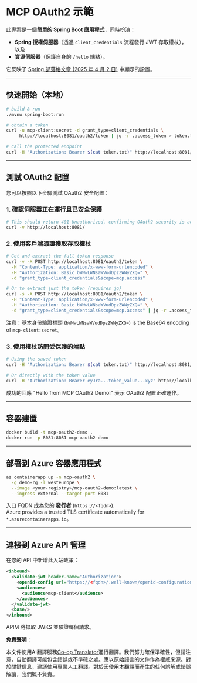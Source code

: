 <!--
CO_OP_TRANSLATOR_METADATA:
{
  "original_hash": "bcd07a55d0e5baece8d0a1a0310fdfe6",
  "translation_date": "2025-05-17T15:39:53+00:00",
  "source_file": "05-AdvancedTopics/mcp-oauth2-demo/README.md",
  "language_code": "tw"
}
-->
# MCP OAuth2 示範

此專案是一個**簡單的 Spring Boot 應用程式**，同時扮演：

* **Spring 授權伺服器**（透過 `client_credentials` 流程發行 JWT 存取權杖），以及  
* **資源伺服器**（保護自身的 `/hello` 端點）。

它反映了 [Spring 部落格文章 (2025 年 4 月 2 日)](https://spring.io/blog/2025/04/02/mcp-server-oauth2) 中顯示的設置。

---

## 快速開始（本地）

```bash
# build & run
./mvnw spring-boot:run

# obtain a token
curl -u mcp-client:secret -d grant_type=client_credentials \
     http://localhost:8081/oauth2/token | jq -r .access_token > token.txt

# call the protected endpoint
curl -H "Authorization: Bearer $(cat token.txt)" http://localhost:8081/hello
```

---

## 測試 OAuth2 配置

您可以按照以下步驟測試 OAuth2 安全配置：

### 1. 確認伺服器正在運行且已安全保護

```bash
# This should return 401 Unauthorized, confirming OAuth2 security is active
curl -v http://localhost:8081/
```

### 2. 使用客戶端憑證獲取存取權杖

```bash
# Get and extract the full token response
curl -v -X POST http://localhost:8081/oauth2/token \
  -H "Content-Type: application/x-www-form-urlencoded" \
  -H "Authorization: Basic bWNwLWNsaWVudDpzZWNyZXQ=" \
  -d "grant_type=client_credentials&scope=mcp.access"

# Or to extract just the token (requires jq)
curl -s -X POST http://localhost:8081/oauth2/token \
  -H "Content-Type: application/x-www-form-urlencoded" \
  -H "Authorization: Basic bWNwLWNsaWVudDpzZWNyZXQ=" \
  -d "grant_type=client_credentials&scope=mcp.access" | jq -r .access_token > token.txt
```

注意：基本身份驗證標頭 (`bWNwLWNsaWVudDpzZWNyZXQ=`) is the Base64 encoding of `mcp-client:secret`。

### 3. 使用權杖訪問受保護的端點

```bash
# Using the saved token
curl -H "Authorization: Bearer $(cat token.txt)" http://localhost:8081/hello

# Or directly with the token value
curl -H "Authorization: Bearer eyJra...token_value...xyz" http://localhost:8081/hello
```

成功的回應 "Hello from MCP OAuth2 Demo!" 表示 OAuth2 配置正確運作。

---

## 容器建置

```bash
docker build -t mcp-oauth2-demo .
docker run -p 8081:8081 mcp-oauth2-demo
```

---

## 部署到 **Azure 容器應用程式**

```bash
az containerapp up -n mcp-oauth2 \
  -g demo-rg -l westeurope \
  --image <your-registry>/mcp-oauth2-demo:latest \
  --ingress external --target-port 8081
```

入口 FQDN 成為您的 **發行者** (`https://<fqdn>`).  
Azure provides a trusted TLS certificate automatically for `*.azurecontainerapps.io`。

---

## 連接到 **Azure API 管理**

在您的 API 中新增此入站政策：

```xml
<inbound>
  <validate-jwt header-name="Authorization">
    <openid-config url="https://<fqdn>/.well-known/openid-configuration"/>
    <audiences>
      <audience>mcp-client</audience>
    </audiences>
  </validate-jwt>
  <base/>
</inbound>
```

APIM 將擷取 JWKS 並驗證每個請求。

**免責聲明**：

本文件使用AI翻譯服務[Co-op Translator](https://github.com/Azure/co-op-translator)進行翻譯。我們努力確保準確性，但請注意，自動翻譯可能包含錯誤或不準確之處。應以原始語言的文件作為權威來源。對於關鍵信息，建議使用專業人工翻譯。對於因使用本翻譯而產生的任何誤解或錯誤解讀，我們概不負責。